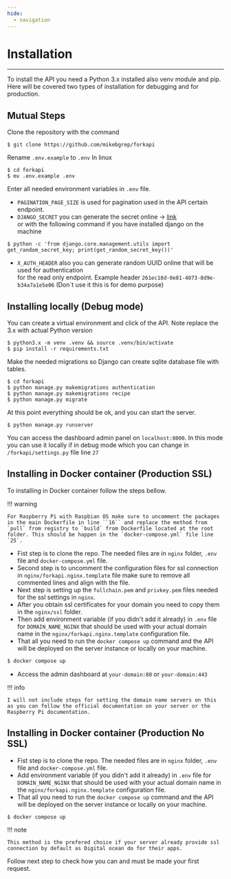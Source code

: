 ```yaml
---
hide:
  - navigation
---
```


# Installation

---
To install the API you need a Python 3.x installed also venv module and pip. <br />
Here will be covered two types of installation for debugging and for production.

## Mutual Steps
Clone the repository with the command
```commandline
$ git clone https://github.com/mikebgrep/forkapi
```
Rename ``.env.example`` to ``.env``
In linux
```commandline 
$ cd forkapi
$ mv .env.example .env 
```
Enter all needed environment variables in ``.env`` file.

* ``PAGINATION_PAGE_SIZE`` is used for pagination used in the API certain endpoint.
* ``DJANGO_SECRET`` you can generate the secret online -> [link](https://djecrety.ir/) <br />
or with the following command if you have installed django on the machine
```commandline
$ python -c 'from django.core.management.utils import get_random_secret_key; print(get_random_secret_key())'
```
* ``X_AUTH_HEADER`` also you can generate random UUID online that will be used for authentication <br />
for the read only endpoint. Example header ``261ec18d-0e81-4073-8d9e-b34a7a1e5e06`` (Don`t use it this is for demo purpose)


## Installing locally (Debug mode)

You can create a virtual environment and click of the API.
Note replace the 3.x with actual Python version
```commandline
$ python3.x -m venv .venv && source .venv/bin/activate
$ pip install -r requirements.txt
```

Make the needed migrations so Django can create sqlite database file with tables.
```commandline
$ cd forkapi
$ python manage.py makemigrations authentication
$ python manage.py makemigrations recipe
$ python manage.py migrate
```

At this point everything should be ok, and you can start the server. <br />

```commandline
$ python manage.py runserver
```
You can access the dashboard admin panel on ``localhost:8000``.
In this mode you can use it locally if in debug mode which you can change in ```/forkapi/settings.py``` file line ``27``

## Installing in Docker container (Production SSL)

To installing in Docker container follow the steps bellow. <br />

!!! warning
    
    For Raspberry Pi with Raspbian OS make sure to uncomment the packages in the main Dockerfile in line ``16`` and replace the method from `pull` from registry to `build` from Dockerfile located at the root folder. This should be happen in the `docker-compose.yml` file line `25`.

* Fist step is to clone the repo. The needed files are in `nginx` folder, `.env` file and `docker-compose.yml` file.
* Second step is to uncomment the configuration files for ssl connection in `nginx/forkapi.nginx.template` file make sure to remove all commented lines and align with the file.
* Next step is setting up the ``fullchain.pem`` and ``privkey.pem`` files needed for the ssl settings in ``nginx``.
* After you obtain ssl certificates for your domain you need to copy them in the ``nginx/ssl`` folder.
* Then add environment variable (if you didn't add it already) in `.env` file for `DOMAIN_NAME_NGINX` that should be used  with your actual domain name in the ``nginx/forkapi.nginx.template`` configuration file.
* That all you need to run the ``docker compose up`` command and the API will be deployed on the server instance or locally on your machine.
``` bash
$ docker compose up
```

* Access the admin dashboard at ```your-domain:80``` or ```your-domain:443```

!!! info

    I will not include steps for setting the domain name servers on this as you can follow the official documentation on your server or the Raspberry Pi documentation.

## Installing in Docker container (Production No SSL)

* Fist step is to clone the repo. The needed files are in `nginx` folder, `.env` file and `docker-compose.yml` file.
* Add environment variable (if you didn't add it already) in `.env` file for `DOMAIN_NAME_NGINX` that should be used  with your actual domain name in the ``nginx/forkapi.nginx.template`` configuration file.
* That all you need to run the ``docker compose up`` command and the API will be deployed on the server instance or locally on your machine.
``` bash
$ docker compose up
```

!!! note

    This method is the prefered choice if your server already provide ssl connection by default as Digital ocean do for their apps.



Follow next step to check how you can and must be made your first request.